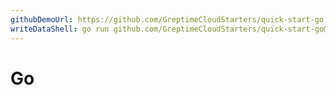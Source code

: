 ```yaml
---
githubDemoUrl: https://github.com/GreptimeCloudStarters/quick-start-go
writeDataShell: go run github.com/GreptimeCloudStarters/quick-start-go@latest -endpoint=http://localhost:4000/v1/otlp/v1/metrics
---
```

# Go

<!--@include: ./template.md-->
